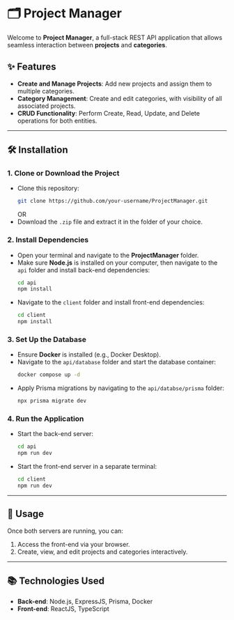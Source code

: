 # 🗂️ Project Manager  

Welcome to **Project Manager**, a full-stack REST API application that allows seamless interaction between **projects** and **categories**.  

## ✨ Features  
- **Create and Manage Projects**: Add new projects and assign them to multiple categories.  
- **Category Management**: Create and edit categories, with visibility of all associated projects.  
- **CRUD Functionality**: Perform Create, Read, Update, and Delete operations for both entities.  

---

## 🛠️ Installation  

### 1. Clone or Download the Project  
- Clone this repository:  
  ```bash  
  git clone https://github.com/your-username/ProjectManager.git  
  ```  
  OR  
- Download the `.zip` file and extract it in the folder of your choice.  

### 2. Install Dependencies  
- Open your terminal and navigate to the **ProjectManager** folder.  
- Make sure **Node.js** is installed on your computer, then navigate to the `api` folder and install back-end dependencies:  
  ```bash  
  cd api
  npm install  
  ```  
- Navigate to the `client` folder and install front-end dependencies:  
  ```bash  
  cd client  
  npm install  
  ```  

### 3. Set Up the Database  
- Ensure **Docker** is installed (e.g., Docker Desktop).  
- Navigate to the `api/database` folder and start the database container:  
  ```bash  
  docker compose up -d  
  ```  
- Apply Prisma migrations by navigating to the `api/databse/prisma` folder:  
  ```bash  
  npx prisma migrate dev  
  ```  

### 4. Run the Application  
- Start the back-end server:  
  ```bash  
  cd api  
  npm run dev  
  ```  
- Start the front-end server in a separate terminal:  
  ```bash  
  cd client  
  npm run dev  
  ```  

---

## 🧪 Usage  
Once both servers are running, you can:  
1. Access the front-end via your browser.  
2. Create, view, and edit projects and categories interactively.  

---

## 📚 Technologies Used  
- **Back-end**: Node.js, ExpressJS, Prisma, Docker  
- **Front-end**: ReactJS, TypeScript
